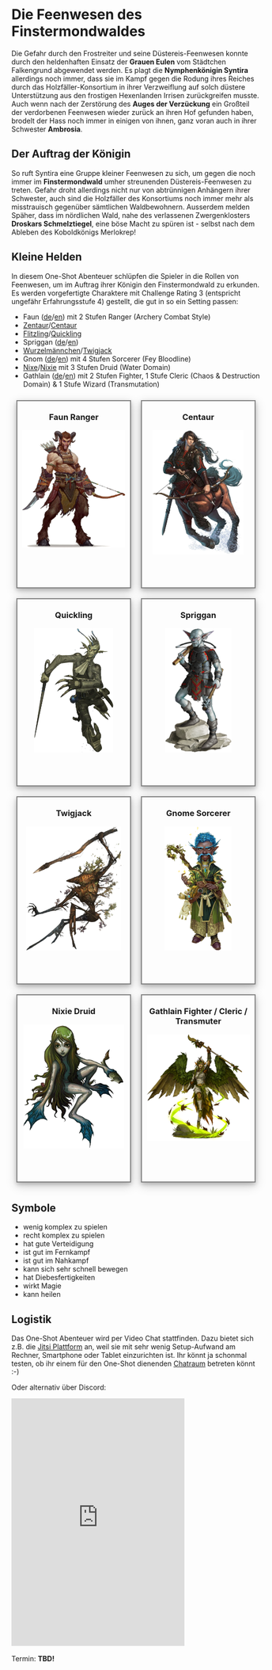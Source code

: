 # Die Feenwesen des Finstermondwaldes

Die Gefahr durch den Frostreiter und seine Düstereis-Feenwesen konnte durch den heldenhaften Einsatz der **Grauen Eulen** vom Städtchen Falkengrund abgewendet werden.
Es plagt die **Nymphenkönigin Syntira** allerdings noch immer, dass sie im Kampf gegen die Rodung ihres Reiches durch das Holzfäller-Konsortium in ihrer Verzweiflung auf solch düstere Unterstützung aus den frostigen Hexenlanden Irrisen zurückgreifen musste.
Auch wenn nach der Zerstörung des **Auges der Verzückung** ein Großteil der verdorbenen Feenwesen wieder zurück an ihren Hof gefunden haben, brodelt der Hass noch immer in einigen von ihnen, ganz voran auch in ihrer Schwester **Ambrosia**.

## Der Auftrag der Königin

So ruft Syntira eine Gruppe kleiner Feenwesen zu sich, um gegen die noch immer im **Finstermondwald** umher streunenden Düstereis-Feenwesen zu treten.
Gefahr droht allerdings nicht nur von abtrünnigen Anhängern ihrer Schwester, auch sind die Holzfäller des Konsortiums noch immer mehr als misstrauisch gegenüber sämtlichen Waldbewohnern.
Ausserdem melden Späher, dass im nördlichen Wald, nahe des verlassenen Zwergenklosters **Droskars Schmelztiegel**, eine böse Macht zu spüren ist - selbst nach dem Ableben des Koboldkönigs Merlokrep!

## Kleine Helden

In diesem One-Shot Abenteuer schlüpfen die Spieler in die Rollen von Feenwesen, um im Auftrag ihrer Königin den Finstermondwald zu erkunden.
Es werden vorgefertigte Charaktere mit Challenge Rating 3 (entspricht ungefähr Erfahrungsstufe 4) gestellt, die gut in so ein Setting passen:

* Faun ([de](http://prd.5footstep.de/MonsterhandbuchIII/Faun)/[en](https://www.d20pfsrd.com/bestiary/monster-listings/fey/faun/)) mit 2 Stufen Ranger (Archery Combat Style)
* [Zentaur](http://prd.5footstep.de/Monsterhandbuch/Zentaur)/[Centaur](https://www.d20pfsrd.com/bestiary/monster-listings/monstrous-humanoids/centaur/)
* [Flitzling](http://prd.5footstep.de/MonsterhandbuchII/Flitzling)/[Quickling](https://www.d20pfsrd.com/bestiary/monster-listings/fey/quickling/)
* Spriggan ([de](http://prd.5footstep.de/MonsterhandbuchII/Spriggan)/[en](https://www.d20pfsrd.com/bestiary/monster-listings/humanoids/spriggan/))
* [Wurzelmännchen](http://prd.5footstep.de/MonsterhandbuchII/Wurzelmaennchen)/[Twigjack](https://www.d20pfsrd.com/bestiary/monster-listings/fey/twigjack/)
* Gnom ([de](http://prd.5footstep.de/NSCKompendium/Grundklassen/Hexenmeister/BefleckterHexenmeister)/[en](https://www.d20pfsrd.com/bestiary/npc-s/npcs-cr-3/tainted-sorcerer-gnome-sorcerer-4/)) mit 4 Stufen Sorcerer (Fey Bloodline)
* [Nixe](http://prd.5footstep.de/MonsterhandbuchIII/Nixe)/[Nixie](https://www.d20pfsrd.com/bestiary/monster-listings/fey/nixie/) mit 3 Stufen Druid (Water Domain)
* Gathlain ([de](http://prd.5footstep.de/MonsterhandbuchIV/Gathlain)/[en](https://www.d20pfsrd.com/bestiary/monster-listings/fey/gathlain/)) mit 2 Stufen Fighter, 1 Stufe Cleric (Chaos & Destruction Domain) & 1 Stufe Wizard (Transmutation)


<link rel="stylesheet" href="https://stackpath.bootstrapcdn.com/font-awesome/4.7.0/css/font-awesome.min.css">


<style>
.container { 
    display: grid;
    grid-template-rows: 400px 400px 400px 400px; 
    grid-template-columns: 50% 50%; 
    text-align: center;
    margin-left: auto;
    margin-right: auto;
}

.hero {
    border: 2px solid grey;
    box-shadow: 0 4px 8px 0 rgba(0, 0, 0, 0.2), 0 6px 20px 0 rgba(0, 0, 0, 0.19);
    padding: 0px 10px 10px 10px;
    margin: 10px;
    position: relative;
    display: inline;
    z-index: 0;
}

.title {
    position: relative;
}

.image {
    position: relative;
    margin-left: auto;
    margin-right: auto;
}

.image img {
    max-height: 250px;
}

.icon {
    position: absolute;
    z-index: 1;
    bottom: 5px;
    width: 100%;
}
</style>

<div class="container">
    <div class="hero">
        <div class="title"><h3>Faun Ranger</h3></div>
        <div class="image"><a href="pcs/faun.html"><img src="pcs/faun.png"></a></div>
        <div class="icon">
            <i class="fa fa-2x fa-thumbs-up" aria-hidden="true"></i>
            <i class="fa fa-2x fa-shield" aria-hidden="true"></i>
            <i class="fa fa-2x fa-bullseye" aria-hidden="true"></i>
            <i class="fa fa-2x fa-gavel" aria-hidden="true"></i>
        </div>
    </div>
    <div class="hero">
        <div class="title"><h3>Centaur</h3></div>
        <div class="image"><a href="pcs/centaur.html"><img src="pcs/centaur.png"></a></div>
        <div class="icon">
            <i class="fa fa-2x fa-thumbs-up" aria-hidden="true"></i>
            <i class="fa fa-2x fa-bullseye" aria-hidden="true"></i>
            <i class="fa fa-2x fa-gavel" aria-hidden="true"></i>
            <i class="fa fa-2x fa-bolt" aria-hidden="true"></i>
        </div>
    </div>
    <div class="hero">
        <div class="title"><h3>Quickling</h3></div>
        <div class="image"><a href="pcs/quickling.html"><img src="pcs/quickling.png"></a></div>
        <div class="icon">
            <i class="fa fa-2x fa-thumbs-up" aria-hidden="true"></i>
            <i class="fa fa-2x fa-shield" aria-hidden="true"></i>
            <i class="fa fa-2x fa-gavel" aria-hidden="true"></i>
            <i class="fa fa-2x fa-bolt" aria-hidden="true"></i>
        </div>
    </div>
    <div class="hero">
        <div class="title"><h3>Spriggan</h3></div>
        <div class="image"><a href="pcs/spriggan.html"><img src="pcs/spriggan.png"></a></div>
        <div class="icon">
            <i class="fa fa-2x fa-thumbs-up" aria-hidden="true"></i>
            <i class="fa fa-2x fa-shield" aria-hidden="true"></i>
            <i class="fa fa-2x fa-gavel" aria-hidden="true"></i>
            <i class="fa fa-2x fa-unlock" aria-hidden="true"></i>
        </div>
    </div>
    <div class="hero">
        <div class="title"><h3>Twigjack</h3></div>
        <div class="image"><a href="pcs/twigjack.html"><img src="pcs/twigjack.png"></a></div>
        <div class="icon">
            <i class="fa fa-2x fa-thumbs-up" aria-hidden="true"></i>
            <i class="fa fa-2x fa-unlock" aria-hidden="true"></i>
        </div>
    </div>
    <div class="hero">
        <div class="title"><h3>Gnome Sorcerer</h3></div>
        <div class="image"><a href="pcs/gnome.html"><img src="pcs/gnome.png"></a></div>
        <div class="icon">
            <i class="fa fa-2x fa-puzzle-piece" aria-hidden="true"></i>
            <i class="fa fa-2x fa-magic" aria-hidden="true"></i>
        </div>
    </div>
    <div class="hero">
        <div class="title"><h3>Nixie Druid</h3></div>
        <div class="image"><a href="pcs/nixie.html"><img src="pcs/nixie.png"></a></div>
        <div class="icon">
            <i class="fa fa-2x fa-puzzle-piece" aria-hidden="true"></i>
            <i class="fa fa-2x fa-magic" aria-hidden="true"></i>
            <i class="fa fa-2x fa-medkit" aria-hidden="true"></i>
        </div>
    </div>
    <div class="hero">
        <div class="title"><h3>Gathlain Fighter / Cleric / Transmuter</h3></div>
        <div class="image"><a href="pcs/gathlain.html"><img src="pcs/gathlain.png"></a></div>
        <div class="icon">
            <i class="fa fa-2x fa-puzzle-piece" aria-hidden="true"></i>
            <i class="fa fa-2x fa-magic" aria-hidden="true"></i>
            <i class="fa fa-2x fa-medkit" aria-hidden="true"></i>
            <i class="fa fa-2x fa-gavel" aria-hidden="true"></i>
        </div>
    </div>
</div>

## Symbole

<ul class="fa-ul">
    <li><i class="fa-li fa fa-lg fa-thumbs-up"></i>wenig komplex zu spielen</li>
    <li><i class="fa-li fa fa-lg fa-puzzle-piece"></i>recht komplex zu spielen</li>
    <li><i class="fa-li fa fa-lg fa-shield"></i>hat gute Verteidigung</li>
    <li><i class="fa-li fa fa-lg fa-bullseye"></i>ist gut im Fernkampf</li>
    <li><i class="fa-li fa fa-lg fa-gavel"></i>ist gut im Nahkampf</li>
    <li><i class="fa-li fa fa-lg fa-bolt"></i>kann sich sehr schnell bewegen</li>
    <li><i class="fa-li fa fa-lg fa-unlock"></i>hat Diebesfertigkeiten</li>
    <li><i class="fa-li fa fa-lg fa-magic"></i>wirkt Magie</li>
    <li><i class="fa-li fa fa-lg fa-medkit"></i>kann heilen</li>
</ul>

## Logistik

Das One-Shot Abenteuer wird per Video Chat stattfinden. Dazu bietet sich z.B. die [Jitsi Plattform](https://meet.jit.si/) an, weil sie mit sehr wenig Setup-Aufwand am Rechner, Smartphone oder Tablet einzurichten ist.
Ihr könnt ja schonmal testen, ob ihr einem für den One-Shot dienenden [Chatraum](https://meet.jit.si/SyntirasFeenwesen) betreten könnt :-)

Oder alternativ über Discord:

<iframe src="https://discord.com/widget?id=770728670926602280&theme=dark" width="350" height="500" allowtransparency="true" frameborder="0" sandbox="allow-popups allow-popups-to-escape-sandbox allow-same-origin allow-scripts"></iframe>

Termin: **TBD!**
